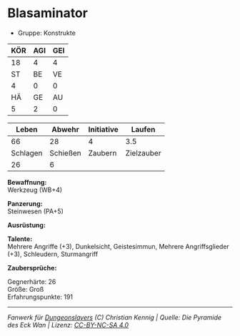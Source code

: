 # Blasaminator  
- Gruppe: Konstrukte  

| KÖR | AGI | GEI |  
| --- | --- | --- |  
| 18  | 4   | 4   |
| ST  | BE  | VE  |  
| 4   | 0   | 0   |
| HÄ  | GE  | AU  |  
| 5   | 2   | 0   |


| Leben    | Abwehr   | Initiative | Laufen     |
| -------- | -------- | ---------- | ---------- |
| 66       | 28       | 4          | 3.5        |
| Schlagen | Schießen | Zaubern    | Zielzauber |
| 26       | 6        |            |            |

**Bewaffnung:**  
Werkzeug (WB+4)

**Panzerung:**  
Steinwesen (PA+5)

**Ausrüstung:**  


**Talente:**  
Mehrere Angriffe (+3), Dunkelsicht, Geistesimmun, Mehrere Angriffsglieder (+3), Schleudern, Sturmangriff

**Zaubersprüche:**  


Gegnerhärte: 26  
Größe: Groß  
Erfahrungspunkte: 191  



___
*Fanwerk für [Dungeonslayers](https://www.dungeonslayers.net/) (C) Christian Kennig | Quelle: Die Pyramide des Eck Wan | Lizenz: [CC-BY-NC-SA 4.0](https://creativecommons.org/licenses/by-nc-sa/4.0/deed.de)*